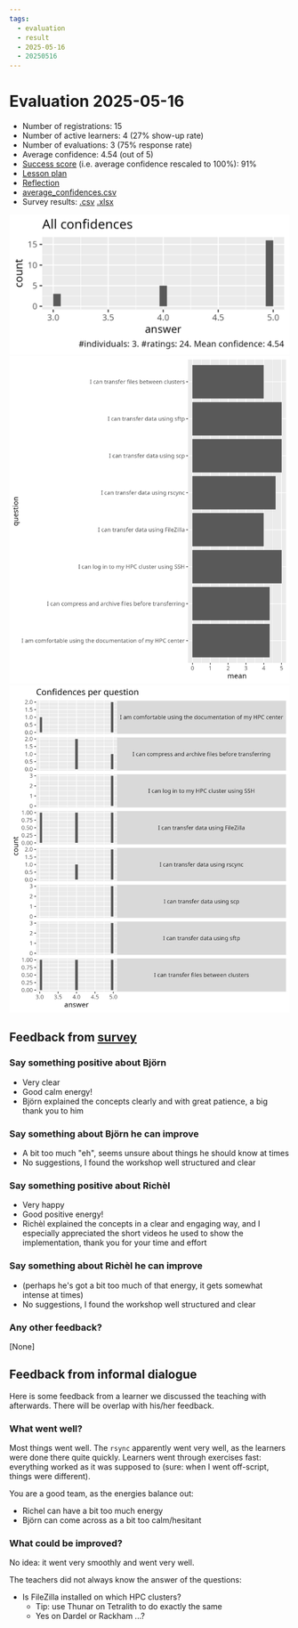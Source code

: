```yaml
---
tags:
  - evaluation
  - result
  - 2025-05-16
  - 20250516
---
```


# Evaluation 2025-05-16

- Number of registrations: 15
- Number of active learners: 4 (27% show-up rate)
- Number of evaluations: 3 (75% response rate)
- Average confidence: 4.54 (out of 5)
- [Success score](success_score.txt)
  (i.e. average confidence rescaled to 100%): 91%
- [Lesson plan](../../lesson_plans/20250516/README.md)
- [Reflection](../../reflections/20250516/README.md)
- [average_confidences.csv](average_confidences.csv)
- Survey results: [.csv](survey.csv) [.xlsx](survey.xlsx)

![All confidences](all_confidences.png)
![Average confidence per question](average_confidences_per_question.png)
![Confidences per question](confidences_per_question.png)

## Feedback from [survey](survey.csv)

### Say something positive about Björn

- Very clear
- Good calm energy!
- Björn explained the concepts clearly and with great patience,
  a big thank you to him

### Say something about Björn he can improve

- A bit too much "eh", seems unsure about things he should know at times
- No suggestions, I found the workshop well structured and clear

### Say something positive about Richèl

- Very happy
- Good positive energy!
- Richèl explained the concepts in a clear and engaging way,
  and I especially appreciated the short videos he used
  to show the implementation, thank you for your time and effort

### Say something about Richèl he can improve

- (perhaps he's got a bit too much of that energy,
  it gets somewhat intense at times)
- No suggestions, I found the workshop well structured and clear


### Any other feedback?

[None]


## Feedback from informal dialogue

Here is some feedback from a learner we discussed the teaching with afterwards.
There will be overlap with his/her feedback.

### What went well?

Most things went well. The `rsync` apparently went very well,
as the learners were done there quite quickly.
Learners went through exercises fast: everything worked
as it was supposed to (sure: when I went off-script, things
were different).

You are a good team, as the energies balance out:

- Richel can have a bit too much energy
- Björn can come across as a bit too calm/hesitant

### What could be improved?

No idea: it went very smoothly and went very well.

The teachers did not always know the answer of the questions:

- Is FileZilla installed on which HPC clusters?
    - Tip: use Thunar on Tetralith to do exactly the same
    - Yes on Dardel or Rackham ...?


